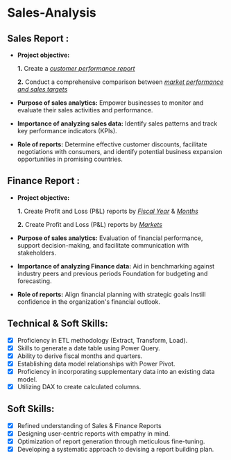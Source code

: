 # Sales-Analysis

## Sales Report :


- **Project objective:** 

    **1.** Create a _[customer performance report](https://github.com/mohit-taparia/Sales-Analysis/blob/main/Customer%20Performance%20Report.pdf)_ 

    **2.** Conduct a comprehensive comparison between _[market performance and sales targets](https://github.com/mohit-taparia/Sales-Analysis/blob/main/Market%20Performance%20vs%20Target%20Report.pdf)_

- **Purpose of sales analytics:** Empower businesses to monitor and evaluate their sales activities and performance.

- **Importance of analyzing sales data:** Identify sales patterns and track key performance indicators (KPIs).

- **Role of reports:** Determine effective customer discounts, facilitate negotiations with consumers, and identify potential business expansion opportunities in promising countries.


## Finance Report :

- **Project objective:** 

    **1.** Create Profit and Loss (P&L) reports by _[Fiscal Year](https://github.com/mohit-taparia/Sales-Analysis/blob/main/P%26L%20Statement%20by%20Fiscal%20Year.pdf)_ & _[Months]([https://github.com/KirandeepMarala/Excel-Sales_Analysis/blob/main/P%26L%20Statement%20by%20Months.pdf](https://github.com/mohit-taparia/Sales-Analysis/blob/main/P%26L%20Statement%20by%20Months.pdf))_ 

   **2.** Create Profit and Loss (P&L) reports by _[Markets](https://github.com/mohit-taparia/Sales-Analysis/blob/main/P%26L%20Statement%20by%20Markets.pdf)_

- **Purpose of sales analytics:** Evaluation of financial performance, support decision-making, and facilitate communication with stakeholders.

- **Importance of analyzing Finance data:** Aid in benchmarking against industry peers and previous periods Foundation for budgeting and forecasting.

- **Role of reports:** Align financial planning with strategic goals Instill confidence in the organization's financial outlook.


## Technical & Soft Skills:
- [x]	Proficiency in ETL methodology (Extract, Transform, Load).
- [x]	Skills to generate a date table using Power Query.
- [x]	Ability to derive fiscal months and quarters.
- [x]	Establishing data model relationships with Power Pivot.
- [x]	Proficiency in incorporating supplementary data into an existing data model.
- [x]	Utilizing DAX to create calculated columns.

## Soft Skills:
- [x]	Refined understanding of Sales & Finance Reports
- [x]	Designing user-centric reports with empathy in mind.
- [x]	Optimization of report generation through meticulous fine-tuning.
- [x]	Developing a systematic approach to devising a report building plan.
